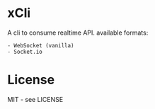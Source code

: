 # xCli

A cli to consume realtime API.
    available formats:

    - WebSocket (vanilla)
    - Socket.io 
    
# License

MIT - see LICENSE

